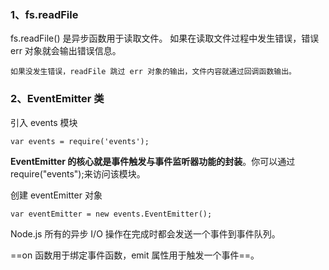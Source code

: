 ### 1、fs.readFile

fs.readFile() 是异步函数用于读取文件。
    如果在读取文件过程中发生错误，错误 err 对象就会输出错误信息。

    如果没发生错误，readFile 跳过 err 对象的输出，文件内容就通过回调函数输出。



### 2、EventEmitter 类

引入 events 模块

```
var events = require('events');
```

**EventEmitter 的核心就是事件触发与事件监听器功能的封装**。你可以通过require("events");来访问该模块。



创建 eventEmitter 对象

```
var eventEmitter = new events.EventEmitter();
```

Node.js 所有的异步 I/O 操作在完成时都会发送一个事件到事件队列。

==on 函数用于绑定事件函数，emit 属性用于触发一个事件==。